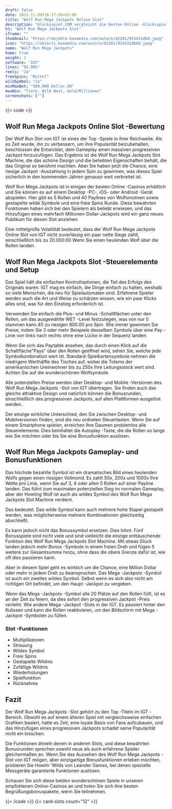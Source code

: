 ```yaml
---
draft: false
date: 2022-11-09T16:17:38+03:00
title: "Wolf Run Mega Jackpots Online Slot"
description: "Glücksspiel.COM vergleicht die besten Online -Glücksspiel -Sites und -spiele der Kanada.  Unabhängige Produktbewertungen und exklusive Anmeldeangebote. Jetzt spielen!"
h1: "Wolf Run Mega Jackpots Slot"
iframe: ""
thumbnail: "https://objekte.kaxmedia.com/auto/o/82281/915431db8.jpeg"
icon: "https://objects.kaxmedia.com/auto/o/82281/915431dbb8.jpeg"
name: "Wolf Run Mega Jackpots"
home: true
weight: 1
software: "IGT"
lines: "92.00%"
reels: "Ja"
freeSpins: "Mittel"
wildSymbol: "Ja"
minMaxBet: "500.000 Dollar.00"
maxWin: "Tiere, Wild West, Geld/Millionen"
screenshots: [""]
---
```


{{< code >}}<h2>Wolf Run Mega Jackpots Online Slot -Bewertung</h2><p>Der Wolf Run Slot von IGT ist eines der Top -Spiele in ihrer Reichweite. Als es Zeit wurde, ihn zu verbessern, um ihre Popularität beizubehalten, beschlossen die Entwickler, dem Gameplay einen massiven progressiven Jackpot hinzuzufügen. Das Ergebnis ist die Wolf Run Mega Jackpots Slot Machine, die das schöne Design und die beliebten Eigenschaften behält, die das Original so berühmt machten. Aber Sie haben jetzt die Chance, eine riesige Jackpot -Auszahlung in jedem Spin zu gewinnen, was dieses Spiel sicherlich in den kommenden Jahren genauso weit verbreitet ist.</p><p>Wolf Run Mega Jackpots ist in einigen der besten Online -Casinos erhältlich und Sie können es auf einem Desktop -PC-, iOS- oder Android -Gerät abspielen. Hier gibt es 5 Rollen und 40 Paylines von Wolfsmotiven sowie gestapelte wilde Symbole und eine freie Spins Runde. Diese bewährten Funktionen haben sich bei den Spielern als beliebt erwiesen, und das Hinzufügen eines mehrfach Millionen-Dollar-Jackpots wird ein ganz neues Publikum für diesen Slot anziehen.</p><p>Eine mittelgroße Volatilität bedeutet, dass der Wolf Run Mega Jackpots Online Slot von IGT nicht zuverlässig ein paar nette Siege zahlt, einschließlich bis zu 20.000.00 Wenn Sie einen heulenden Wolf über die Rollen landen.</p><h2>Wolf Run Mega Jackpots Slot -Steuerelemente und Setup</h2><p>Das Spiel hält die einfachen Kontrolloptionen, die Teil des Erfolgs des Originals waren. IGT mag es einfach, die Dinge einfach zu halten, weshalb so viele Menschen, die neu für Spielautomaten sind. Erfahrene Spieler werden auch die Art und Weise zu schätzen wissen, wie ein paar Klicks alles sind, was für den Einstieg erforderlich ist.</p><p>Verwenden Sie einfach die Plus- und Minus -Schaltflächen unter den Rollen, um das ausgewählte WET -Level festzulegen, was von nur 0 stammen kann.40 zu riesigen 800.00 pro Spin. Wie immer gewinnen Sie Preise, indem Sie 3 oder mehr Beispiele desselben Symbols über eine Pay -Linie von links nach rechts ohne eine Lücke in der Sequenz landen.</p><p>Wenn Sie sich das Paytable ansehen, das durch einen Klick auf die Schaltfläche"Pays" über den Rollen geöffnet wird, sehen Sie, welche jede Symbolkombination wert ist. Standard-Spielkartensymbole nehmen die niedrigere Werthälfte des Tisches auf, wobei die Totems der amerikanischen Ureinwohner bis zu 250x Ihre Leitungsstock wert sind. Achten Sie auf die wunderschönen Wolfsymbole.</p><p>Alle potenziellen Preise werden über Desktop- und Mobile -Versionen des Wolf Run Mega Jackpots -Slot von IGT übertragen. Sie finden auch das gleiche attraktive Design und natürlich können die Bonusrunden, einschließlich des progressiven Jackpots, auf allen Plattformen ausgelöst werden.</p><p>Der einzige wirkliche Unterschied, den Sie zwischen Desktop- und Mobilversionen finden, sind die neu ordneten Steuertasten. Wenn Sie auf einem Smartphone spielen, erreichen Ihre Daumen problemlos alle Steuerelemente. Dies beinhaltet die Autoplay -Taste, die die Rollen so lange wie Sie möchten oder bis Sie eine Bonusfunktion auslösen.</p><h2>Wolf Run Mega Jackpots Gameplay- und Bonusfunktionen</h2><p>Das höchste bezahlte Symbol ist ein dramatisches Bild eines heulenden Wolfs gegen einen riesigen Vollmond. Es zahlt 50x, 200x und 1000x Ihre Wette pro Linie, wenn Sie auf 3, 4 oder allen 5 Rollen auf einer Payline landen. Das führt zum maximalen potenziellen Sieg im normalen Gameplay, aber der Howling Wolf ist auch als wildes Symbol des Wolf Run Mega Jackpots Slot Machine verdient.</p><p>Das bedeutet. Das wilde Symbol kann auch mehrere hohe Stapel gestapelt werden, was möglicherweise mehrere Kombinationen gleichzeitig abschließt.</p><p>Es kann jedoch nicht das Bonussymbol ersetzen. Dies lohnt. Fünf Bonusspiele sind nicht viele und sind vielleicht die einzige enttäuschende Funktion des Wolf Run Mega Jackpots Slot Machine. Mit etwas Glück landen jedoch mehr Bonus -Symbole in einem freien Dreh und fügen 5 weitere zur Gesamtsumme hinzu, ohne dass die obere Grenze dafür ist, wie oft dies passieren kann.</p><p>Aber in diesem Spiel geht es wirklich um die Chance, eine Million Dollar oder mehr in jedem Dreh zu beanspruchen. Das Mega -Jackpots -Symbol ist auch ein zweites wildes Symbol. Selbst wenn es sich also nicht am richtigen Ort befindet, um den Haupt -Jackpot zu vergeben.</p><p>Wenn das Mega -Jackpots -Symbol alle 20 Plätze auf den Rollen füllt, ist es an der Zeit zu feiern, da dies sofort den progressiven Jackpot -Preis verleiht. Wie andere Mega -Jackpot -Slots in der IGT. Es passiert hinter den Kulissen und kann die Rollen reaktivieren, um den Bildschirm mit Mega -Jackpot -Symbolen zu füllen.</p><h3>
Slot -Funktionen</h3><ul>
<li></span>
Multiplikatoren</li>
<li></span>
Streuung</li>
<li></span>
Wildes Symbol</li>
<li></span>
Freie Spins</li>
<li></span>
Gestapelte Wildnis</li>
<li></span>
Zufällige Wildnis</li>
<li></span>
Wiederholungen</li>
<li></span>
Spielfunktion</li>
<li></span>
Rücknahme</li></ul><h2>Fazit</h2><p>Der Wolf Run Mega Jackpots -Slot gehört zu den Top -Titeln im IGT -Bereich. Obwohl es auf einem älteren Spiel mit vergleichsweise einfachen Grafiken basiert, hatte es Zeit, eine loyale Basis von Fans aufzubauen, und das Hinzufügen eines progressiven Jackpots schadet seine Popularität nicht ein bisschen.</p><p>Die Funktionen ähneln denen in anderen Slots, und diese bewährten Bonusrunden sprechen sowohl neue als auch erfahrene Spieler gleichermaßen an. Wenn Sie das Aussehen des Wolf Run Mega Jackpots -Slot von IGT mögen, aber einzigartige Bonusfunktionen erleben möchten, probieren Sie Howlin 'Wilds von Leander Games, bei denen spezielle Messgeräte garantierte Funktionen auslösen.</p><p>Schauen Sie sich diese beiden wunderschönen Spiele in unseren empfohlenen Online-Casinos an und holen Sie sich ihre besten Begrüßungsbonuspakete, wenn Sie teilnehmen.</p>{{< /code >}}
 {{< card-slots count="12" >}}